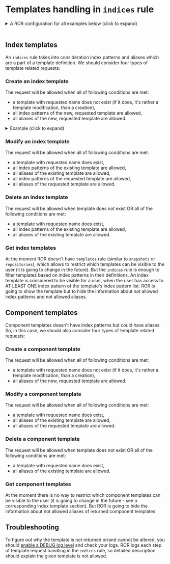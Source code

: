 # Templates handling in `indices` rule

<details>
  <summary>A ROR configuration for all examples below (click to expand)</summary>

  ```yaml
    readonlyrest:
      prompt_for_basic_auth: false

      access_control_rules:
        - name: "admin block"
          verbosity: error
          type: allow
          auth_key: admin:admin

        - name: "dev1 block"
          indices: ["idev1", "idev1_*"]
          auth_key: dev1:test

        - name: "dev2 block"
          indices: ["idev2", "idev2_*"]
          auth_key: dev2:test

  ```
</details>
<br>

## Index templates

An `indices` rule takes into consideration index patterns and aliases which are a part of a template definition. We should consider four types of template related requests:

### Create an index template

The request will be allowed when all of following conditions are met:
* a template with requested name does not exist (if it does, it's rather a template modification, than a creation),
* all index patterns of the new, requested template are allowed,
* all aliases of the new, requested template are allowed.

<details>
  <summary>Example (click to expand)</summary>

Let's try to add an index template. We can see, using `admin` account, that
there are no templates defined yet.

```text
$ curl -vk -u admin:admin "http://localhost:9200/_index_template?pretty"
  HTTP/1.1 200 OK
  content-type: application/json; charset=UTF-8
  content-length: 30

  {
    "index_templates" : [ ]
  }
```

Now, let's use `dev1` user account to create an index template `temp1`:

```text
$ curl -vk -u dev1:test -XPUT "http://127.0.0.1:9200/_index_template/test?pretty" -H "Content-Type: application/json" -d \
  '{
     "index_patterns":["index*"],
     "template": {
       "aliases": { 
         "dev1_index": {},
         "dev2_index": {}
       }
     }
  }'

  HTTP/1.1 403 Forbidden
  content-type: application/json; charset=UTF-8
  content-length: 264
  {
    "error" : {
      "root_cause" : [
        {
          "reason" : "forbidden",
          "due_to" : ["OPERATION_NOT_ALLOWED"]
        }
      ],
      "reason" : "forbidden",
      "due_to" : ["OPERATION_NOT_ALLOWED"],
      "status" : 403
    }
  }
```

Oh, something went wrong. It seems that, a user `dev1` is not allowed to add this template. Let's check ROR logs to figure out why:

> FORBIDDEN by default req={ ID:193441275-173645661#8, TYP:PutComposableIndexTemplateAction$Request, CGR:N/A, USR:dev1 (attempted), BRS:true, KDX:null, ACT:indices:admin/index_template/put, OA:127.0.0.1/32, XFF:null, DA:127.0.0.1/32, <span style="color:crimson">IDX:index*,dev2_index,dev1_index</span>, MET:PUT, <span style="color:crimson">PTH:/_index_template/test</span>, CNT:<OMITTED, LENGTH=157.0 B> , HDR:Accept=*/*, Authorization=<OMITTED>, Content-Length=157, Content-Type=application/json, Host=127.0.0.1:9200, User-Agent=curl/7.64.1, HIS:[CONTAINER ADMIN-> RULES:[auth_key->false] RESOLVED:[indices=index*,dev2_index,dev1_index;template=ADD(test:index*:dev2_index,dev1_index)]], <span style="color:crimson">[dev1 block-> RULES:[auth_key->true, indices->false]</span> RESOLVED:[user=dev1;indices=index*,dev2_index,dev1_index;template=ADD(test:index*:dev2_index,dev1_index)]], [dev2 block-> RULES:[auth_key->false] RESOLVED:[indices=index*,dev2_index,dev1_index;template=ADD(test:index*:dev2_index,dev1_index)]], }

We can see that our request was forbidden - credentials were OK, but `indices` rule was not matched in `dev1 block`. We can see also that ROR found 3 indices which are related to the request: 
* `index*` - an index pattern from our request
* `dev1_index` - a first alias from out request
* `dev2_index` - a second alias from out request

When we take a look at indices configured in `indices` rule for our user, we 
can see that, he has an access only to `idev1` and `idev1_*` indices. Now, 
it's pretty much obvious why the request was blocked - the user has no access to index pattern and aliases used in the request. Let's try to fix that:

```text
$ curl -vk -u dev1:test -XPUT "http://127.0.0.1:9200/_index_template/test?pretty" -H "Content-Type: application/json" -d \
  '{
     "index_patterns":["idev1_test*"],
     "template": {
       "aliases": { 
         "idev1": {},
         "idev1_test": {}
       }
     }
  }'

  HTTP/1.1 200 OK
  content-type: application/json; charset=UTF-8
  content-length: 28

  {
    "acknowledged" : true
  }
```

Hooray! The index template was added. This time ROR allowed us to do so. It's because `dev1` user has an access to index pattern `idev1_test*`, because it is contained in `idev1_*`. Used aliases are also allowed. 

</details>

### Modify an index template

The request will be allowed when all of following conditions are met:
* a template with requested name does exist,
* all index patterns of the existing template are allowed,
* all aliases of the existing template are allowed,
* all index patterns of the requested template are allowed,
* all aliases of the requested template are allowed.

### Delete an index template

The request will be allowed when template does not exist OR all of the following conditions are met:
* a template with requested name does exist,
* all index patterns of the existing template are allowed,
* all aliases of the existing template are allowed.

### Get index templates

At the moment ROR doesn't have `templates` rule (similar to
`snapshots` or `repositories`), which allows to restrict which
templates can be visible to the user (it is going to change in the
future). But the `indices` rule is enough to filter templates based
on index patterns in their definitions. An index template is
considered to be visible for a user, when the user has access to 
AT LEAST ONE index pattern of the template's index pattern list. 
ROR is going to show the template but to hide the information about not allowed index patterns and not allowed aliases.

## Component templates

Component templates doesn't have index patterns but could have aliases. So, in this case, we should also consider four  types of template related requests:

### Create a component template

The request will be allowed when all of following conditions are met:
* a template with requested name does not exist (if it does, it's rather a template modification, than a creation),
* all aliases of the new, requested template are allowed.

### Modify a component template

The request will be allowed when all of following conditions are met:
* a template with requested name does exist,
* all aliases of the existing template are allowed,
* all aliases of the requested template are allowed.
  
### Delete a component template

The request will be allowed when template does not exist OR all of the following conditions are met:
* a template with requested name does exist,
* all aliases of the existing template are allowed.
  
### Get component templates

At the moment there is no way to restrict which component templates can be visible to the user (it is going to change in the
future - see a corresponding index template section). But ROR is 
going to hide the information about not allowed aliases of returned
component templates.

## Troubleshooting 

To figure out why the template is not returned or/and cannot be altered, you should [enable a DEBUG log level](../elasticsearch.md#Troubleshooting) and check your logs. ROR logs each step of template request handling in the `indices` rule, so detailed description should explain the given template is not allowed.